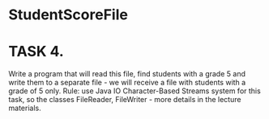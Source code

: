 # StudentScoreFile
# TASK 4. 

Write a program that will read this file, find students with a grade 5 and write them to a separate file - we will receive a file with students with a grade of 5 only.
Rule: use Java IO Character-Based Streams system for this task, so the classes FileReader, FileWriter - more details in the lecture materials.
